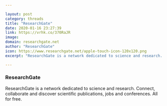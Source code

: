 ```yaml
---

layout: post
category: threads
title: "ResearchGate"
date: 2020-01-16 23:27:39
link: https://vrhk.co/370RaJR
image: 
domain: researchgate.net
author: "ResearchGate"
icon: https://www.researchgate.net/apple-touch-icon-120x120.png
excerpt: "ResearchGate is a network dedicated to science and research. Connect, collaborate and discover scientific publications, jobs and conferences. All for free."

---
```


### ResearchGate

ResearchGate is a network dedicated to science and research. Connect, collaborate and discover scientific publications, jobs and conferences. All for free.
